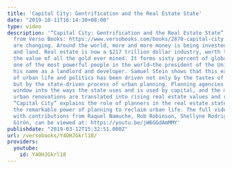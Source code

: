 ```yaml
---
title: 'Capital City: Gentrification and the Real Estate State'
date: "2019-10-11T16:14:30+08:00"
type: video
description: '“Capital City: Gentrification and the Real Estate State” is available
  from Verso Books: https://www.versobooks.com/books/2870-capital-city Our cities
  are changing. Around the world, more and more money is being invested in buildings
  and land. Real estate is now a $217 trillion dollar industry, worth thirty-six times
  the value of all the gold ever mined. It forms sixty percent of global assets, and
  one of the most powerful people in the world—the president of the United States—made
  his name as a landlord and developer. Samuel Stein shows that this explosive transformation
  of urban life and politics has been driven not only by the tastes of wealthy newcomers,
  but by the state-driven process of urban planning. Planning agencies provide a unique
  window into the ways the state uses and is used by capital, and the means by which
  urban renovations are translated into rising real estate values and rising rents.
  “Capital City” explains the role of planners in the real estate state, as well as
  the remarkable power of planning to reclaim urban life. The full video of this talk,
  with contributions from Raquel Namuche, Rob Robinson, Shellyne Rodriguez and Esteban
  Girón, can be viewed at: https://youtu.be/jW6GGdAmMMY'
publishdate: "2019-03-12T15:32:51.000Z"
url: /versobooks/Y4OHJGkrl18/
providers:
  youtube:
    id: Y4OHJGkrl18
---
```


